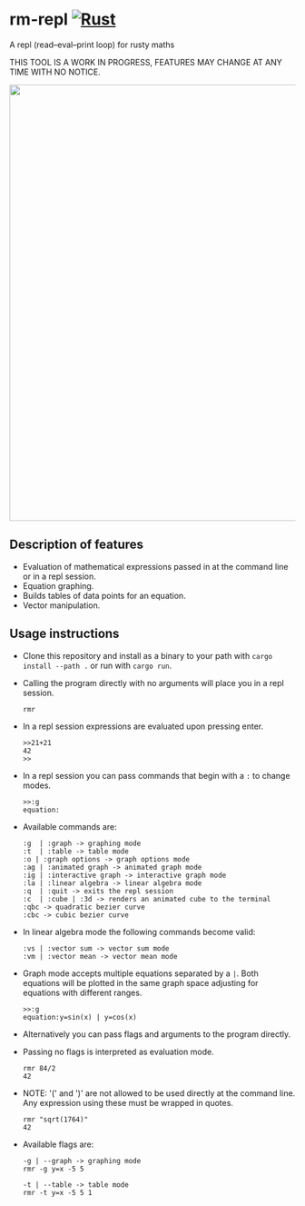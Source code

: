 # rm-repl [![Rust](https://github.com/ShaneMarusczak/rm-repl/actions/workflows/rust.yml/badge.svg?branch=main&event=push)](https://github.com/ShaneMarusczak/rm-repl/actions/workflows/rust.yml)

A repl (read–eval–print loop) for rusty maths

THIS TOOL IS A WORK IN PROGRESS, FEATURES MAY CHANGE AT ANY TIME WITH NO NOTICE.

<img src="./images/Screenshot%202023-12-05%20at%204.57.16 PM.png" width="768"/>

## Description of features

- Evaluation of mathematical expressions passed in at the command line or in a
  repl session.
- Equation graphing.
- Builds tables of data points for an equation.
- Vector manipulation.

## Usage instructions

- Clone this repository and install as a binary to your path with
  `cargo install --path .` or run with `cargo run`.

- Calling the program directly with no arguments will place you in a repl
  session.

  ```
  rmr
  ```

- In a repl session expressions are evaluated upon pressing enter.
  ```
  >>21+21
  42
  >>
  ```
- In a repl session you can pass commands that begin with a `:` to change modes.
  ```
  >>:g
  equation:
  ```
- Available commands are:

  ```
  :g  | :graph -> graphing mode
  :t  | :table -> table mode
  :o | :graph options -> graph options mode
  :ag | :animated graph -> animated graph mode
  :ig | :interactive graph -> interactive graph mode
  :la | :linear algebra -> linear algebra mode
  :q  | :quit -> exits the repl session
  :c  | :cube | :3d -> renders an animated cube to the terminal
  :qbc -> quadratic bezier curve
  :cbc -> cubic bezier curve
  ```
- In linear algebra mode the following commands become valid:
  ```
  :vs | :vector sum -> vector sum mode
  :vm | :vector mean -> vector mean mode
  ```

- Graph mode accepts multiple equations separated by a `|`. Both equations will
  be plotted in the same graph space adjusting for equations with different
  ranges.
  ```
  >>:g
  equation:y=sin(x) | y=cos(x)
  ```

- Alternatively you can pass flags and arguments to the program directly.
- Passing no flags is interpreted as evaluation mode.

  ```
  rmr 84/2
  42
  ```
- NOTE: '(' and ')' are not allowed to be used directly at the command line. Any
  expression using these must be wrapped in quotes.

  ```
  rmr "sqrt(1764)"
  42
  ```

- Available flags are:
  ```
  -g | --graph -> graphing mode
  rmr -g y=x -5 5

  -t | --table -> table mode
  rmr -t y=x -5 5 1
  ```
